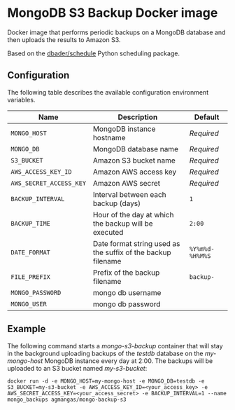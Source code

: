 # MongoDB S3 Backup Docker image

Docker image that performs periodic backups on a MongoDB database and then uploads the results to Amazon S3.

Based on the [dbader/schedule](https://github.com/dbader/schedule) Python scheduling package.

## Configuration

The following table describes the available configuration environment variables.

Name | Description | Default
--- | --- | ---
`MONGO_HOST` | MongoDB instance hostname | *Required*
`MONGO_DB` | MongoDB database name | *Required*
`S3_BUCKET` | Amazon S3 bucket name | *Required*
`AWS_ACCESS_KEY_ID` | Amazon AWS access key | *Required*
`AWS_SECRET_ACCESS_KEY` | Amazon AWS secret | *Required*
`BACKUP_INTERVAL` | Interval between each backup (days) | `1`
`BACKUP_TIME` | Hour of the day at which the backup will be executed | `2:00`
`DATE_FORMAT` | Date format string used as the suffix of the backup filename | `%Y%m%d-%H%M%S`
`FILE_PREFIX` | Prefix of the backup filename | `backup-`
`MONGO_PASSWORD` | mongo db username
`MONGO_USER` | mongo db password 

## Example

The following command starts a *mongo-s3-backup* container that will stay in the background uploading backups of the *testdb* database on the *my-mongo-host* MongoDB instance every day at 2:00. The backups will be uploaded to an S3 bucket named *my-s3-bucket*:

```
docker run -d -e MONGO_HOST=my-mongo-host -e MONGO_DB=testdb -e S3_BUCKET=my-s3-bucket -e AWS_ACCESS_KEY_ID=<your_access_key> -e AWS_SECRET_ACCESS_KEY=<your_access_secret> -e BACKUP_INTERVAL=1 --name mongo_backups agmangas/mongo-backup-s3
```
